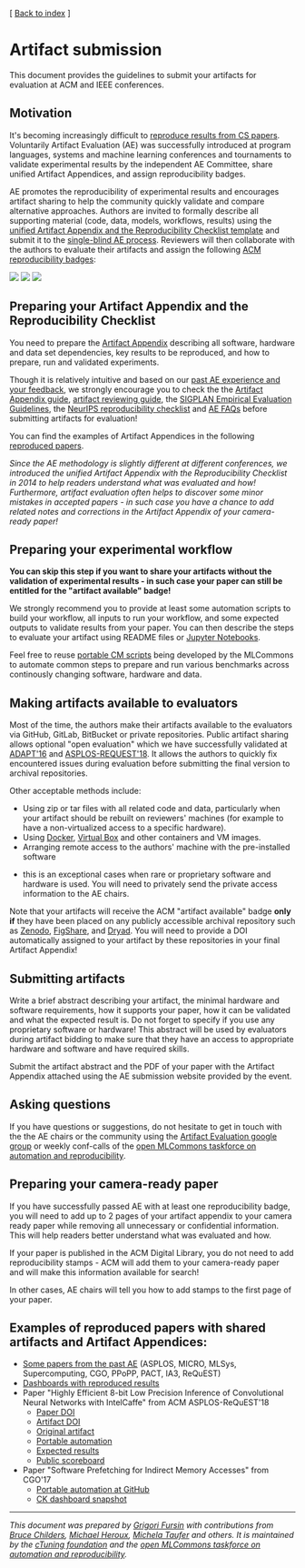 [ [Back to index](https://cTuning.org/ae) ]

# Artifact submission

This document provides the guidelines to submit your artifacts for evaluation at ACM and IEEE conferences.



## Motivation


It's becoming increasingly difficult to [reproduce results from CS papers](https://learning.acm.org/techtalks/reproducibility). 
Voluntarily Artifact Evaluation (AE) was successfully introduced
at program languages, systems and machine learning conferences and tournaments 
to validate experimental results by the independent AE Committee, share unified Artifact Appendices, 
and assign reproducibility badges.


AE promotes the reproducibility of experimental results 
and encourages artifact sharing to help the community quickly validate and compare alternative approaches.
Authors are invited to formally describe all supporting material (code, data, models, workflows, results) 
using the [unified Artifact Appendix and the Reproducibility Checklist template](checklist.md)
and submit it to the [single-blind AE process](reviewing.md).
Reviewers will then collaborate with the authors to evaluate their artifacts and assign the following
[ACM reproducibility badges](https://www.acm.org/publications/policies/artifact-review-and-badging-current):

 
![](https://www.acm.org/binaries/content/gallery/acm/publications/replication-badges/artifacts_available_dl.jpg)
![](https://www.acm.org/binaries/content/gallery/acm/publications/replication-badges/artifacts_evaluated_functional_dl.jpg)
![](https://www.acm.org/binaries/content/gallery/acm/publications/replication-badges/results_reproduced_dl.jpg)



## Preparing your Artifact Appendix and the Reproducibility Checklist


You need to prepare the [Artifact Appendix](https://github.com/ctuning/ck-artifact-evaluation/blob/master/wfe/artifact-evaluation/templates/ae.tex")
describing all software, hardware and data set dependencies, key results to be reproduced, and how to prepare, run and validated experiments.

Though it is relatively intuitive and based on our 
[past AE experience and your feedback](https://cTuning.org/ae/prior_ae.html), 
we strongly encourage you to check the 
the [Artifact Appendix guide](checklist.md),
[artifact reviewing guide](reviewing.md),
the [SIGPLAN Empirical Evaluation Guidelines](https://www.sigplan.org/Resources/EmpiricalEvaluation),
the [NeurIPS reproducibility checklist](https://www.cs.mcgill.ca/~jpineau/ReproducibilityChecklist.pdf)
and [AE FAQs](faq.md) before submitting artifacts for evaluation!

You can find the examples of Artifact Appendices 
in the following [reproduced papers](https://cknow.io/reproduced-papers).

 
*Since the AE methodology is slightly different at different conferences, we introduced the unified Artifact Appendix
 with the Reproducibility Checklist in 2014 to help readers understand what was evaluated and how! 
 Furthermore, artifact evaluation often helps to discover some minor mistakes in accepted papers -
 in such case you have a chance to add related notes and corrections
 in the Artifact Appendix of your camera-ready paper!*



## Preparing your experimental workflow


**You can skip this step if you want to share your artifacts without the validation of experimental results - 
 in such case your paper can still be entitled for the "artifact available" badge!**

We strongly recommend you to provide at least some automation scripts to build your workflow, 
all inputs to run your workflow, and some expected outputs to validate results from your paper.
You can then describe the steps to evaluate your artifact 
using README files or [Jupyter Notebooks](https://jupyter.org "https://jupyter.org").

Feel free to reuse [portable CM scripts](https://github.com/mlcommons/ck/tree/master/cm-mlops/script) 
being developed by the MLCommons to automate common steps to prepare and run various benchmarks 
across continously changing software, hardware and data.


## Making artifacts available to evaluators


Most of the time, the authors make their artifacts available to the evaluators via GitHub,
GitLab, BitBucket or private repositories. Public artifact sharing allows
optional "open evaluation" which we have successfully validated at [ADAPT'16]( https://adapt-workshop.org)
and [ASPLOS-REQUEST'18](https://cknow.io/c/event/request-reproducible-benchmarking-tournament).
It allows the authors to quickly fix encountered issues during evaluation
before submitting the final version to archival repositories.


Other acceptable methods include:
* Using zip or tar files with all related code and data, particularly when your artifact
 should be rebuilt on reviewers' machines (for example to have a non-virtualized access to a specific hardware).
* Using [Docker](https://www.docker.com "https://www.docker.com"), [Virtual Box](https://www.virtualbox.org "https://www.virtualbox.org") and other containers and VM images.
* Arranging remote access to the authors' machine with the pre-installed software 
 - this is an exceptional cases when rare or proprietary software and hardware is used.
 You will need to privately send the private access information to the AE chairs.


Note that your artifacts will receive the ACM "artifact available" badge
**only if** they have been placed on any publicly accessible archival repository
such as [Zenodo](https://zenodo.org "https://zenodo.org"), [FigShare](https://figshare.com "https://figshare.com"),
and [Dryad](http://datadryad.org "http://datadryad.org"). 
You will need to provide a DOI automatically assigned to your artifact by these repositories 
in your final Artifact Appendix!





## Submitting artifacts




Write a brief abstract describing your artifact, the minimal hardware and software requirements, 
how it supports your paper, how it can be validated and what the expected result is. 
Do not forget to specify if you use any proprietary software or hardware!
This abstract will be used by evaluators during artifact bidding to make sure that
they have an access to appropriate hardware and software and have required skills.


Submit the artifact abstract and the PDF of your paper with the Artifact Appendix attached 
using the AE submission website provided by the event.






## Asking questions


 If you have questions or suggestions, 
 do not hesitate to get in touch with the the AE chairs or the community using 
 the [Artifact Evaluation google group](https://groups.google.com/forum/#!forum/artifact-evaluation)
 or weekly conf-calls of the [open MLCommons taskforce on automation and reproducibility](https://github.com/mlcommons/ck/blob/master/docs/taskforce.md).


## Preparing your camera-ready paper

If you have successfully passed AE with at least one reproducibility badge, 
you will need to add up to 2 pages of your artifact appendix 
to your camera ready paper while removing all unnecessary or confidential information. 
This will help readers better understand what was evaluated and how.


If your paper is published in the ACM Digital Library,
you do not need to add reproducibility stamps - ACM will add them to your camera-ready paper
and will make this information available for search!

In other cases, AE chairs will tell you how to add stamps to the first page of your paper.




## Examples of reproduced papers with shared artifacts and Artifact Appendices:



* [Some papers from the past AE](https://cknow.io/?q=%22reproduced-papers%22) (ASPLOS, MICRO, MLSys, Supercomputing, CGO, PPoPP, PACT, IA3, ReQuEST)
* [Dashboards with reproduced results](https://cknow.io/?q=%22reproduced-results%22)
* Paper "Highly Efficient 8-bit Low Precision Inference of Convolutional Neural Networks with IntelCaffe" from ACM ASPLOS-ReQuEST'18  
  * [Paper DOI](https://doi.org/10.1145/3229762.3229763)
  * [Artifact DOI](https://doi.org/10.1145/3229769)
  * [Original artifact](https://github.com/intel/caffe/wiki/ReQuEST-Artifact-Installation-Guide)
  * [Portable automation](https://github.com/ctuning/ck-request-asplos18-caffe-intel)
  * [Expected results](https://github.com/ctuning/ck-request-asplos18-results-caffe-intel)
  * [Public scoreboard](https://cknow.io/result/pareto-efficient-ai-co-design-tournament-request-acm-asplos-2018)
* Paper "Software Prefetching for Indirect Memory Accesses" from CGO'17  
  * [Portable automation at GitHub](https://github.com/SamAinsworth/reproduce-cgo2017-paper)
  * [CK dashboard snapshot](https://github.com/SamAinsworth/reproduce-cgo2017-paper/files/618737/ck-aarch64-dashboard.pdf)




----

*This document was prepared by [Grigori Fursin](https://cKnowledge.org/gfursin "https://cKnowledge.org/gfursin")
 with contributions from [Bruce Childers](https://people.cs.pitt.edu/~childers "https://people.cs.pitt.edu/~childers"), 
 [Michael Heroux](https://www.sandia.gov/~maherou "https://www.sandia.gov/~maherou"), 
 [Michela Taufer](https://gcl.cis.udel.edu/personal/taufer/ "https://gcl.cis.udel.edu/personal/taufer/") and others.
 It is maintained by the [cTuning foundation](https://cTuning.org/ae) and the 
 [open MLCommons taskforce on automation and reproducibility](https://github.com/mlcommons/ck/blob/master/docs/mlperf-education-workgroup.md).*
